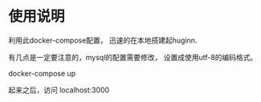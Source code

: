 # 使用说明
利用此docker-compose配置， 迅速的在本地搭建起huginn.

有几点是一定要注意的，mysql的配置需要修改， 设置成使用utf-8的编码格式。

docker-compose up

起来之后，访问 localhost:3000

